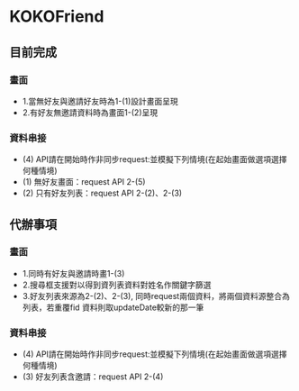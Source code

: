 # KOKOFriend

## 目前完成 
### 畫面
* 1.當無好友與邀請好友時為1-(1)設計畫⾯呈現
* 2.有好友無邀請資料時為畫⾯1-(2)呈現

### 資料串接
* (4) API請在開始時作非同步request:並模擬下列情境(在起始畫⾯做選項選擇何種情境)
* (1) 無好友畫⾯：request API 2-(5)
* (2) 只有好友列表：request API 2-(2)、2-(3)

## 代辦事項
### 畫面
* 1.同時有好友與邀請時畫1-(3)
* 2.搜尋框⽀援對以得到資列表資料對姓名作關鍵字篩選
* 3.好友列表來源為2-(2)、2-(3), 同時request兩個資料，將兩個資料源整合為列表，若重覆fid
   資料則取updateDate較新的那⼀筆

### 資料串接
* (4) API請在開始時作非同步request:並模擬下列情境(在起始畫⾯做選項選擇何種情境)
* (3) 好友列表含邀請：request API 2-(4)
